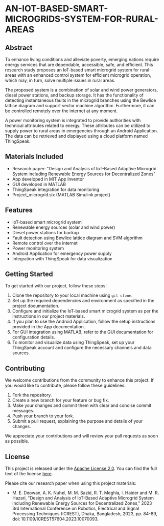 # AN-IOT-BASED-SMART-MICROGRIDS-SYSTEM-FOR-RURAL-AREAS

## Abstract

To enhance living conditions and alleviate poverty, emerging nations require energy services that are dependable, accessible, safe, and efficient. This research study proposes an IoT-based smart microgrid system for rural areas with an enhanced control system for efficient microgrid operation, which may, in turn, solve multiple issues in rural areas.

The proposed system is a combination of solar and wind power generators, diesel power stations, and backup storage. It has the functionality of detecting instantaneous faults in the microgrid branches using the Bewlice lattice diagram and support vector machine algorithm. Furthermore, it can be controlled remotely over the internet at any moment. 

A power monitoring system is integrated to provide authorities with technical attributes related to energy. These attributes can be utilized to supply power to rural areas in emergencies through an Android Application. The data can be retrieved and displayed using a cloud platform named ThingSpeak.

## Materials Included

- Research paper: "Design and Analysis of IoT-Based Adaptive Microgrid System including Renewable Energy Sources for Decentralized Zones"
- App developed in MIT App Inventor
- GUI developed in MATLAB
- ThingSpeak integration for data monitoring
- Project_microgrid.slx (MATLAB Simulink project)

## Features

- IoT-based smart microgrid system
- Renewable energy sources (solar and wind power)
- Diesel power stations for backup
- Fault detection using Bewlice lattice diagram and SVM algorithm
- Remote control over the internet
- Power monitoring system
- Android Application for emergency power supply
- Integration with ThingSpeak for data visualization

## Getting Started

To get started with our project, follow these steps:

1. Clone the repository to your local machine using `git clone`.
2. Set up the required dependencies and environment as specified in the project documentation.
3. Configure and initialize the IoT-based smart microgrid system as per the instructions in our project materials.
4. If you plan to use the Android Application, follow the setup instructions provided in the App documentation.
5. For GUI integration using MATLAB, refer to the GUI documentation for configuration details.
6. To monitor and visualize data using ThingSpeak, set up your ThingSpeak account and configure the necessary channels and data sources.

## Contributing

We welcome contributions from the community to enhance this project. If you would like to contribute, please follow these guidelines:

1. Fork the repository.
2. Create a new branch for your feature or bug fix.
3. Make your changes and commit them with clear and concise commit messages.
4. Push your branch to your fork.
5. Submit a pull request, explaining the purpose and details of your changes.

We appreciate your contributions and will review your pull requests as soon as possible.

## License

This project is released under the [Apache License 2.0](LICENSE). You can find the full text of the license [here](https://www.apache.org/licenses/LICENSE-2.0).

Please cite our research paper when using this project materials:

- M. E. Deowan, A. K. Nuhel, M. M. Sazid, R. T. Meghla, I. Haider and M. R. Hazari, "Design and Analysis of IoT-Based Adaptive Microgrid System including Renewable Energy Sources for Decentralized Zones," 2023 3rd International Conference on Robotics, Electrical and Signal Processing Techniques (ICREST), Dhaka, Bangladesh, 2023, pp. 84-89, doi: 10.1109/ICREST57604.2023.10070093.



